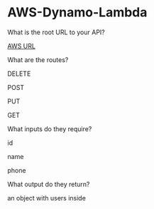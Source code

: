 # AWS-Dynamo-Lambda

What is the root URL to your API?

[AWS URL](https://9xgwmw3sh7.execute-api.us-west-2.amazonaws.com/people)

What are the routes?

DELETE

POST

PUT

GET

What inputs do they require?

id

name

phone

What output do they return?

an object with users inside
